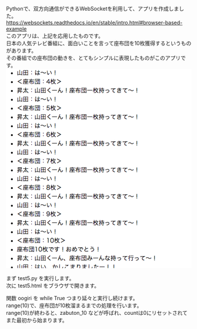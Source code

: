 Pythonで、双方向通信ができるWebSocketを利用して、アプリを作成しました。  
<https://websockets.readthedocs.io/en/stable/intro.html#browser-based-example>  
このアプリは、上記を応用したものです。  
日本の人気テレビ番組に、面白いことを言って座布団を10枚獲得するというものがあります。  
その番組での座布団の動きを、とてもシンプルに表現したものがこのアプリです。  
![sample1](sample1.png)  

まず test5.py を実行します。  
次に test5.html をブラウザで開きます。  
  
関数 oogiri を while True つまり延々と実行し続けます。  
range(10)で、座布団が10枚溜まるまでの処理を行います。  
range(10)が終わると、zabuton_10 などが呼ばれ、countは0にリセットされてまた最初から始まります。  
